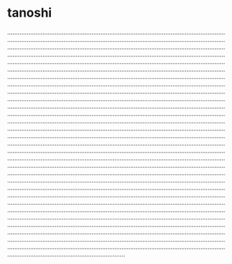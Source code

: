 # tanoshi

...........................................................................................................................................................................................................................................................................................................................................................................................................................................................................................................................................................................................................................................................................................................................................................................................................................................................................................................................................................................................................................................................................................................................................................................................................................................................................................................................................................................................................................................................................................................................................................................................................................................................................................................................................................................................................................................................................................................................................................................................................................................................................................................................................................................................................................................................................................................................................................................................................................................................................................................................................................................................................................................................................................................................................................................................................................................................................................................................................................................................................................................................................................................................................................................................................................................................................................................................................................................................................................................................................................................................................................................................................................................................................................................................................................................................................................................................................................................................................